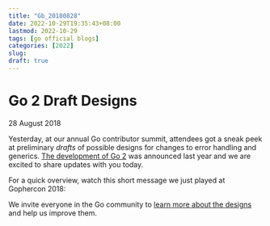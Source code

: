 ```yaml
---
title: "Gb_20180828"
date: 2022-10-29T19:35:43+08:00
lastmod: 2022-10-29
tags: [go official blogs]
categories: [2022]
slug:
draft: true
---
```

# Go 2 Draft Designs

28 August 2018

Yesterday, at our annual Go contributor summit, attendees got a sneak peek at preliminary _drafts_ of possible designs for changes to error handling and generics. [The development of Go 2](https://blog.golang.org/toward-go2) was announced last year and we are excited to share updates with you today.

For a quick overview, watch this short message we just played at Gophercon 2018:

We invite everyone in the Go community to [learn more about the designs](https://go.googlesource.com/proposal/+/master/design/go2draft.md) and help us improve them.

